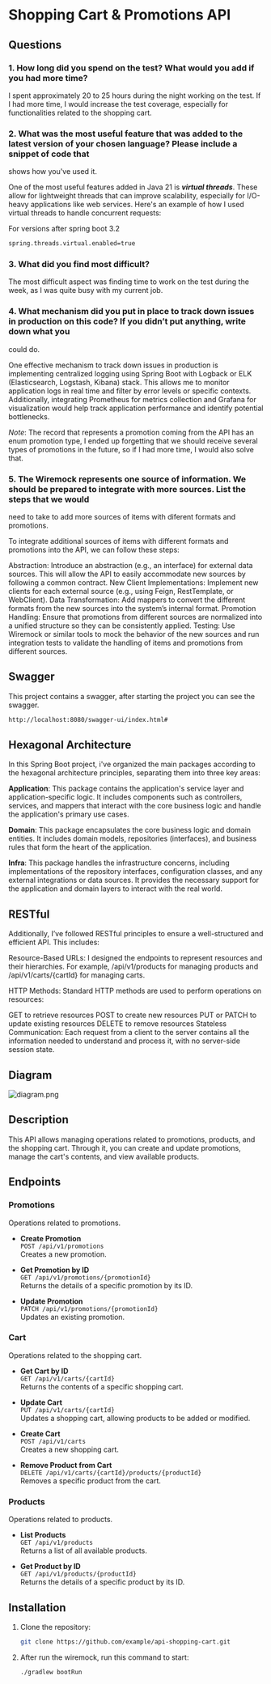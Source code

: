 # Shopping Cart & Promotions API

## Questions

### 1. How long did you spend on the test? What would you add if you had more time?

I spent approximately 20 to 25 hours during the night working on the test. If I had more time, I would increase the test coverage, especially for functionalities related to the shopping cart.


### 2. What was the most useful feature that was added to the latest version of your chosen language? Please include a snippet of code that
   shows how you've used it.

One of the most useful features added in Java 21 is ***virtual threads***. These allow for lightweight threads that can improve scalability, especially for I/O-heavy applications like web services. Here's an example of how I used virtual threads to handle concurrent requests:

For versions after spring boot 3.2
```bash
spring.threads.virtual.enabled=true
```

### 3. What did you find most difficult?

The most difficult aspect was finding time to work on the test during the week, as I was quite busy with my current job.

### 4. What mechanism did you put in place to track down issues in production on this code? If you didn’t put anything, write down what you
   could do.

One effective mechanism to track down issues in production is implementing centralized logging using Spring Boot with Logback or ELK (Elasticsearch, Logstash, Kibana) stack. This allows me to monitor application logs in real time and filter by error levels or specific contexts. Additionally, integrating Prometheus for metrics collection and Grafana for visualization would help track application performance and identify potential bottlenecks.

*Note*: The record that represents a promotion coming from the API has an enum promotion type, I ended up forgetting that we should receive several types of promotions in the future, so if I had more time, I would also solve that.
### 5. The Wiremock represents one source of information. We should be prepared to integrate with more sources. List the steps that we would
   need to take to add more sources of items with diferent formats and promotions.

To integrate additional sources of items with different formats and promotions into the API, we can follow these steps:

Abstraction: Introduce an abstraction (e.g., an interface) for external data sources. This will allow the API to easily accommodate new sources by following a common contract.
New Client Implementations: Implement new clients for each external source (e.g., using Feign, RestTemplate, or WebClient).
Data Transformation: Add mappers to convert the different formats from the new sources into the system’s internal format.
Promotion Handling: Ensure that promotions from different sources are normalized into a unified structure so they can be consistently applied.
Testing: Use Wiremock or similar tools to mock the behavior of the new sources and run integration tests to validate the handling of items and promotions from different sources.

## Swagger
This project contains a swagger, after starting the project you can see the swagger.
```bash
http://localhost:8080/swagger-ui/index.html#
```

## Hexagonal Architecture
In this Spring Boot project, i've organized the main packages according to the hexagonal architecture principles, separating them into three key areas:

**Application**: This package contains the application's service layer and application-specific logic. It includes components such as controllers, services, and mappers that interact with the core business logic and handle the application's primary use cases.

**Domain**: This package encapsulates the core business logic and domain entities. It includes domain models, repositories (interfaces), and business rules that form the heart of the application.

**Infra**: This package handles the infrastructure concerns, including implementations of the repository interfaces, configuration classes, and any external integrations or data sources. It provides the necessary support for the application and domain layers to interact with the real world.

## RESTful
Additionally, I’ve followed RESTful principles to ensure a well-structured and efficient API. This includes:

Resource-Based URLs: I designed the endpoints to represent resources and their hierarchies. For example, /api/v1/products for managing products and /api/v1/carts/{cartId} for managing carts.

HTTP Methods: Standard HTTP methods are used to perform operations on resources:

GET to retrieve resources
POST to create new resources
PUT or PATCH to update existing resources
DELETE to remove resources
Stateless Communication: Each request from a client to the server contains all the information needed to understand and process it, with no server-side session state.

## Diagram

![diagram.png](diagram.png)

## Description
This API allows managing operations related to promotions, products, and the shopping cart. Through it, you can create and update promotions, manage the cart's contents, and view available products.

## Endpoints

### Promotions
Operations related to promotions.

- **Create Promotion**  
  `POST /api/v1/promotions`  
  Creates a new promotion.

- **Get Promotion by ID**  
  `GET /api/v1/promotions/{promotionId}`  
  Returns the details of a specific promotion by its ID.

- **Update Promotion**  
  `PATCH /api/v1/promotions/{promotionId}`  
  Updates an existing promotion.

### Cart
Operations related to the shopping cart.

- **Get Cart by ID**  
  `GET /api/v1/carts/{cartId}`  
  Returns the contents of a specific shopping cart.

- **Update Cart**  
  `PUT /api/v1/carts/{cartId}`  
  Updates a shopping cart, allowing products to be added or modified.

- **Create Cart**  
  `POST /api/v1/carts`  
  Creates a new shopping cart.

- **Remove Product from Cart**  
  `DELETE /api/v1/carts/{cartId}/products/{productId}`  
  Removes a specific product from the cart.

### Products
Operations related to products.

- **List Products**  
  `GET /api/v1/products`  
  Returns a list of all available products.

- **Get Product by ID**  
  `GET /api/v1/products/{productId}`  
  Returns the details of a specific product by its ID.

## Installation
1. Clone the repository:
   ```bash
   git clone https://github.com/example/api-shopping-cart.git
2. After run the wiremock, run this command to start:
   ```bash
   ./gradlew bootRun
